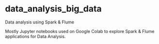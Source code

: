 # data_analysis_big_data
Data analysis using Spark &amp; Flume

Mostly Jupyter notebooks used on Google Colab to explore Spark & Flume applications for Data Analysis.
